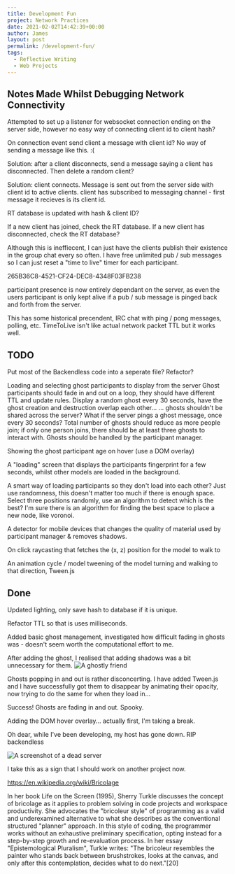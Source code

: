 ```yaml
---
title: Development Fun
project: Network Practices
date: 2021-02-02T14:42:39+00:00
author: James
layout: post
permalink: /development-fun/
tags:
  - Reflective Writing
  - Web Projects
---
```


## Notes Made Whilst Debugging Network Connectivity

Attempted to set up a listener for websocket connection ending on the server side, however no easy way of connecting client id to client hash?

On connection event send client a message with client id? No way of sending a message like this. :(

Solution: after a client disconnects, send a message saying a client has disconnected. Then delete a random client?

Solution: 
client connects. 
Message is sent out from the server side with client id to active clients.
client has subscribed to messaging channel - first message it recieves is its client id.

RT database is updated with hash & client ID?

If a new client has joined, check the RT database.
If a new client has disconnected, check the RT database?

Although this is ineffiecent, I can just have the clients publish their existence in the group chat every so often.
I have free unlimited pub / sub messages so I can just reset a "time to live" timer for each participant.

265B36C8-4521-CF24-DEC8-4348F03FB238

participant presence is now entirely dependant on the server, as even the users participant is only kept alive if a pub / sub message is pinged back and forth from the server.

This has some historical precendent, IRC chat with ping / pong messages, polling, etc. TimeToLive isn't like actual network packet TTL but it works well.

## TODO

Put most of the Backendless code into a seperate file? Refactor?

Loading and selecting ghost participants to display from the server
Ghost participants should fade in and out on a loop, they should have different TTL and update rules.
Display a random ghost every 30 seconds, have the ghost creation and destruction overlap each other...
... ghosts shouldn't be shared across the server? What if the server pings a ghost message, once every 30 seconds?
Total number of ghosts should reduce as more people join; if only one person joins, there should be at least three ghosts to interact with.
Ghosts should be handled by the participant manager.

Showing the ghost participant age on hover (use a DOM overlay)


A "loading" screen that displays the participants fingerprint for a few seconds, whilst other models are loaded in the background.

A smart way of loading participants so they don't load into each other? Just use randomness, this doesn't matter too much if there is enough space. Select three positions randomly, use an algorithm to detect which is the best? I'm sure there is an algorithm for finding the best space to place a new node, like voronoi.


A detector for mobile devices that changes the quality of material used by participant manager & removes shadows.


On click raycasting that fetches the (x, z) position for the model to walk to

An animation cycle / model tweening of the model turning and walking to that direction, Tween.js


## Done

Updated lighting, only save hash to database if it is unique.

Refactor TTL so that is uses milliseconds.

Added basic ghost management, investigated how difficult fading in ghosts was - doesn't seem worth the computational effort to me.

After adding the ghost, I realised that adding shadows was a bit unnecessary for them.
![A ghostly friend](/blog/assets/images/aghostlyfriend.jpg)

Ghosts popping in and out is rather disconcerting. I have added Tween.js and I have successfully got them to disappear by animating their opacity, now trying to do the same for when they load in...

Success! Ghosts are fading in and out. Spooky.

Adding the DOM hover overlay... actually first, I'm taking a break.

Oh dear, while I've been developing, my host has gone down. RIP backendless

![A screenshot of a dead server](/blog/assets/images/notgood.jpg)

I take this as a sign that I should work on another project now.


https://en.wikipedia.org/wiki/Bricolage

In her book Life on the Screen (1995), Sherry Turkle discusses the concept of bricolage as it applies to problem solving in code projects and workspace productivity. She advocates the "bricoleur style" of programming as a valid and underexamined alternative to what she describes as the conventional structured "planner" approach. In this style of coding, the programmer works without an exhaustive preliminary specification, opting instead for a step-by-step growth and re-evaluation process. In her essay "Epistemological Pluralism", Turkle writes: "The bricoleur resembles the painter who stands back between brushstrokes, looks at the canvas, and only after this contemplation, decides what to do next."[20]